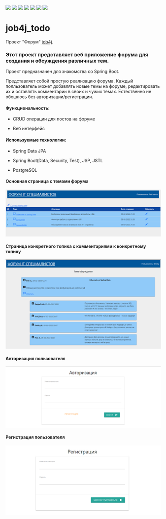 ![](https://img.shields.io/badge/Maven-_3-red)
![](https://img.shields.io/badge/Java-_14-orange)
![](https://img.shields.io/badge/SpringBoot-_2-darkorange)
![](https://img.shields.io/badge/SpringDataJPA-blue)
![](https://img.shields.io/badge/PostgerSQL-_13.2-blue)
![](https://img.shields.io/badge/Mockito-green)
![](https://img.shields.io/badge/Checkstyle-yellow)

# job4j_todo
Проект "Форум" [job4j](https://job4j.ru/).


### Этот проект представляет веб приложение форума для создания и обсуждения различных тем.
Проект предназначен для знакомства со Spring Boot.

Представляет собой простую реализацию форума. Каждый полльзователь может добавлять новые темы на форуме,
редактировать их и оставлять комментарии в своих и чужих темах. Естественно не обошлось без авторизации/регистрации.

#### Функциональность:

- CRUD операции для постов на форуме

- Веб интерфейс

#### Используемые технологии:

- Spring Data JPA

- Spring Boot(Data, Security, Test), JSP, JSTL

- PostgreSQL

#### Основная страница с темами форума
![forum_1](images/index.png)

#### Страница конкретного топика с комментариями к конкретному топику
![forum_2](images/post_2.png)

#### Авторизация пользователя
![forum_3](images/login.png)

#### Регистрация пользователя
![forum_4](images/Registration.png)
